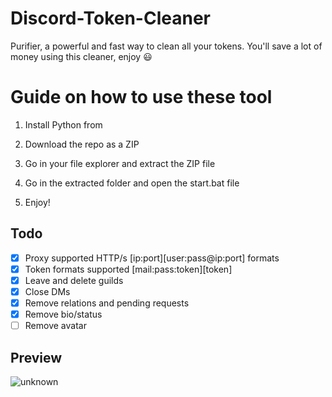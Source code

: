 # Discord-Token-Cleaner
Purifier, a powerful and fast way to clean all your tokens. You'll save a lot of money using this cleaner, enjoy ‎😃 
# Guide on how to use these tool
  
1. Install Python from 
 
2. Download the repo as a ZIP  
  
3. Go in your file explorer and extract the ZIP file
   
4. Go in the extracted folder and open the start.bat file

5. Enjoy!
## Todo
- [x] Proxy supported HTTP/s [ip:port][user:pass@ip:port] formats   
- [x] Token formats supported [mail:pass:token][token] 
- [x] Leave and delete guilds   
- [x] Close DMs
- [x] Remove relations and pending requests
- [x] Remove bio/status
- [ ] Remove avatar
## Preview 
![unknown](https://user-images.githubusercontent.com/93849730/181318654-350552ad-c330-4b3a-980b-e10b1d59a0e5.png)
